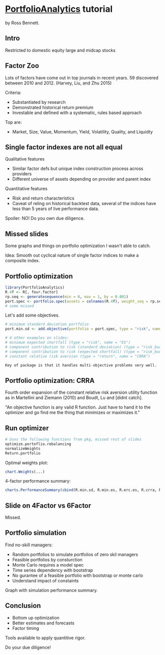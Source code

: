 # [PortfolioAnalytics](https://cran.r-project.org/web/packages/PortfolioAnalytics/index.html) tutorial

by Ross Bennett.

## Intro

Restricted to domestic equity large and midcap stocks

## Factor Zoo

Lots of factors have come out in top journals in recent years. 59 discovered between 2010
and 2012. (Harvey, Liu, and Zhu 2015)

Criteria:

* Substantiated by research
* Demonstrated historical return premium 
* Investable and defined with a systematic, rules based approach

Top are:

* Market, Size, Value, Momentum, Yield, Volatility, Quality, and Liquidty

## Single factor indexes are not all equal

Qualitative features

* Similar factor defs but unique index construction process across providers
* Different universe of assets depending on provider and parent index

Quantitative features

* Risk and return characteristics
* Caveat of reling on historical backtest data, several of the indices
  have less than 5 years of live performance data.

Spoiler: NO! Do you own due diligence.

## Missed slides

Some graphs and things on portfolio optimization I wasn't able to catch.

Idea: Smooth out cyclical nature of single factor indices to make
a composite index.

## Portfolio optimization

```r
library(PortfolioAnalytics)
R.4f <- R[, four.factor]
rp.seq <- generatesequence(min = 0, max = 1, by = 0.001)
port.spec <- portfolio.spec(assets = colnames(R.4f), weight_seq = rp.seq)
# some missed
```

Let's add some objectives.

```r
# minimum standard deviation portfolio
port.min.sd <- add.objective(portfolio = port.spec, type = "risk", name = "StdDev")

# 4 other examples on slides:
# minimum expected shortfall (type = "risk", name = "ES")
# component contribution to risk (standard deviation) (type = "risk_budget", name = "StdDev")
# component contribution to risk (expected shortfall) (type = "risk_budget, name = ""ES")
# constant relative risk aversion (type = "return", name = "CRRA")

Key of package is that it handles multi-objective problems very well.
```

## Portfolio optimization: CRRA

Fourth order expansion of the constant relative risk aversion utility function
as in Martellini and Ziemann (2010) and Boudt, Lu and [didnt catch].

"An objective function is any valid R function. Just have to hand it to the optimizer
and go find me the thing that minimizes or maximizes it."

## Run optimizer

```r
# Uses the following functions from pkg, missed rest of slides
optimize.portoflio.rebalancing
normalizeWeights
Return.portfolio
```
Optimal weights plot:

```r
chart.Weights(...)

```

4-factor performance summary:

```r
charts.PerformanceSummary(cbind(R.min.sd, R.min.es, R.erc.es, R.crra, R.rf), ...)
```

## Slide on 4Factor vs 6Factor

Missed.

## Portfolio simulation

Find no-skill managers:

* Random portfolios to simulate portfolios of zero skil managers
* Feasible portfolios by consturction
* Monte Carlo requires a model spec
* Time series dependency with bootstrap
* No gurantee of a feasible portfolio with bootstrap or monte carlo
* Understand impact of constaints

Graph with simulation performance summary.

## Conclusion

* Bottom up optimization
* Better estimates and forecasts
* Factor timing

Tools available to apply quantitive rigor.

Do your due diligence!

